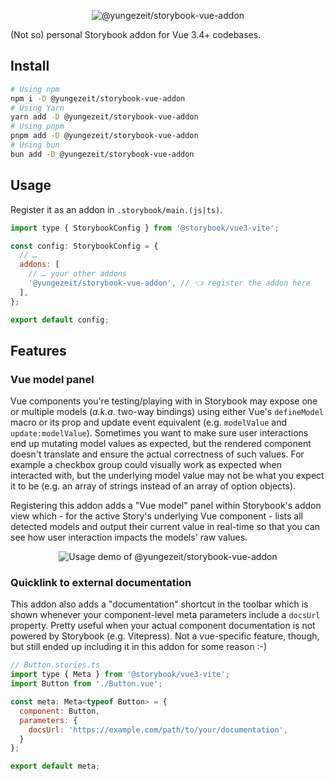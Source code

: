 <p align="center">
  <picture>
    <source media="(prefers-color-scheme: dark)" srcset="https://github.com/yungezeit/storybook-vue-addon/tree/main/images/dark/header.png">
    <img src="https://github.com/yungezeit/storybook-vue-addon/tree/main/images/light/header.png" alt="@yungezeit/storybook-vue-addon" />
  </picture>
</p>

(Not so) personal Storybook addon for Vue 3.4+ codebases.

## Install

```sh
# Using npm
npm i -D @yungezeit/storybook-vue-addon
# Using Yarn
yarn add -D @yungezeit/storybook-vue-addon
# Using pnpm
pnpm add -D @yungezeit/storybook-vue-addon
# Using bun
bun add -D @yungezeit/storybook-vue-addon
```

## Usage

Register it as an addon in `.storybook/main.(js|ts)`.

```js
import type { StorybookConfig } from '@storybook/vue3-vite';

const config: StorybookConfig = {
  // …
  addons: [
    // … your other addons
    '@yungezeit/storybook-vue-addon', // 👈 register the addon here
  ],
};

export default config;
```

## Features

### Vue model panel

Vue components you're testing/playing with in Storybook may expose one or multiple models (_a.k.a._
two-way bindings) using either Vue's `defineModel` macro or its prop and update event equivalent
(e.g. `modelValue` and `update:modelValue`). Sometimes you want to make sure user interactions end
up mutating model values as expected, but the rendered component doesn't translate and ensure the
actual correctness of such values. For example a checkbox group could visually work as expected when
interacted with, but the underlying model value may not be what you expect it to be (e.g. an array
of strings instead of an array of option objects).

Registering this addon adds a "Vue model" panel within Storybook's addon view which - for the active
Story's underlying Vue component - lists all detected models and output their current value in
real-time so that you can see how user interaction impacts the models' raw values.

<p align="center">
  <picture>
    <source media="(prefers-color-scheme: dark)" srcset="https://github.com/yungezeit/storybook-vue-addon/tree/main/images/dark/demo.gif">
    <img src="https://github.com/yungezeit/storybook-vue-addon/tree/main/images/light/demo.gif" alt="Usage demo of @yungezeit/storybook-vue-addon"  />
  </picture>
</p>

### Quicklink to external documentation

This addon also adds a "documentation" shortcut in the toolbar which is shown whenever your
component-level meta parameters include a `docsUrl` property. Pretty useful when your actual
component documentation is not powered by Storybook (e.g. Vitepress). Not a vue-specific feature,
though, but still ended up including it in this addon for some reason :-)

```js
// Button.stories.ts
import type { Meta } from '@storybook/vue3-vite';
import Button from './Button.vue';

const meta: Meta<typeof Button> = {
  component: Button,
  parameters: {
    docsUrl: 'https://example.com/path/to/your/documentation',
  }
};

export default meta;
```
